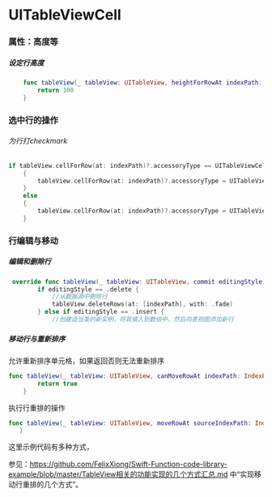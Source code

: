 # UITableViewCell

### 属性：高度等

##### 设定行高度

```swift
    func tableView(_ tableView: UITableView, heightForRowAt indexPath: IndexPath) -> CGFloat {
        return 100
    }
```
### 选中行的操作

###### 为行打checkmark

```swift
if tableView.cellForRow(at: indexPath)?.accessoryType == UITableViewCellAccessoryType.checkmark//（没有if）仅有这行再次点击不消失
    {
        tableView.cellForRow(at: indexPath)?.accessoryType = UITableViewCellAccessoryType.none//如果是之前为checkmark，则设置none取消
    }
    else
    {
        tableView.cellForRow(at: indexPath)?.accessoryType = UITableViewCellAccessoryType.checkmark//如果之前没有勾，需要打一个
    }
```

### 行编辑与移动

##### 编辑和删除行

```swift
 override func tableView(_ tableView: UITableView, commit editingStyle: UITableViewCellEditingStyle, forRowAt indexPath: IndexPath) {
        if editingStyle == .delete {
            //从数据源中删除行
            tableView.deleteRows(at: [indexPath], with: .fade)
        } else if editingStyle == .insert {
            //创建适当类的新实例，将其插入到数组中，然后向表视图添加新行
```

##### 移动行与重新排序

允许重新排序单元格，如果返回否则无法重新排序

```swift
func tableView(_ tableView: UITableView, canMoveRowAt indexPath: IndexPath) -> Bool {
        return true
    }
```

执行行重排的操作

```swift
func tableView(_ tableView: UITableView, moveRowAt sourceIndexPath: IndexPath, to destinationIndexPath: IndexPath) {
   }
```
这里示例代码有多种方式，

参见：https://github.com/FelixXiong/Swift-Function-code-library-example/blob/master/TableView相关的功能实现的几个方式汇总.md
中“实现移动行重排的几个方式”。
